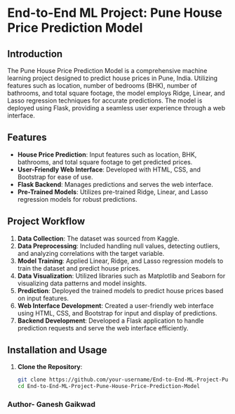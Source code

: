 # End-to-End ML Project: Pune House Price Prediction Model

## Introduction
The Pune House Price Prediction Model is a comprehensive machine learning project designed to predict house prices in Pune, India. Utilizing features such as location, number of bedrooms (BHK), number of bathrooms, and total square footage, the model employs Ridge, Linear, and Lasso regression techniques for accurate predictions. The model is deployed using Flask, providing a seamless user experience through a web interface.

## Features
- **House Price Prediction**: Input features such as location, BHK, bathrooms, and total square footage to get predicted prices.
- **User-Friendly Web Interface**: Developed with HTML, CSS, and Bootstrap for ease of use.
- **Flask Backend**: Manages predictions and serves the web interface.
- **Pre-Trained Models**: Utilizes pre-trained Ridge, Linear, and Lasso regression models for robust predictions.

## Project Workflow
1. **Data Collection**: The dataset was sourced from Kaggle.
2. **Data Preprocessing**: Included handling null values, detecting outliers, and analyzing correlations with the target variable.
3. **Model Training**: Applied Linear, Ridge, and Lasso regression models to train the dataset and predict house prices.
4. **Data Visualization**: Utilized libraries such as Matplotlib and Seaborn for visualizing data patterns and model insights.
5. **Prediction**: Deployed the trained models to predict house prices based on input features.
6. **Web Interface Development**: Created a user-friendly web interface using HTML, CSS, and Bootstrap for input and display of predictions.
7. **Backend Development**: Developed a Flask application to handle prediction requests and serve the web interface efficiently.

## Installation and Usage

1. **Clone the Repository**:
   ```bash
   git clone https://github.com/your-username/End-to-End-ML-Project-Pune-House-Price-Prediction-Model.git
   cd End-to-End-ML-Project-Pune-House-Price-Prediction-Model

### Author- Ganesh Gaikwad 
